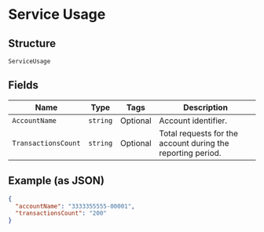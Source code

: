 
# Service Usage

## Structure

`ServiceUsage`

## Fields

| Name | Type | Tags | Description |
|  --- | --- | --- | --- |
| `AccountName` | `string` | Optional | Account identifier. |
| `TransactionsCount` | `string` | Optional | Total requests for the account during the reporting period. |

## Example (as JSON)

```json
{
  "accountName": "3333355555-00001",
  "transactionsCount": "200"
}
```

